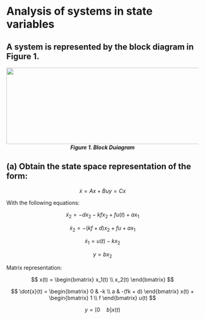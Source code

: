 # Analysis of systems in state variables

## A system is represented by the block diagram in Figure 1.
<p align="center">            
<img src="https://github.com/JoseEmmanuelVG/MechatronicSystemsControl/assets/89156254/a78ddcc6-d25c-4c65-ba00-36bc500e9e40" width="600" height="200">
    <br>
    <strong><em>  
Figure 1. Block Duiagram    </em></strong>
</p>


## (a) Obtain the state space representation of the form:

```math
\dot{x} = Ax + Bu
y = Cx
```

With the following equations:

$$ \dot{x}_2 = -dx_2 - kfx_2 + fu(t) + ax_1 $$

$$ \dot{x}_2 = -(kf + d) x_2 + fu + ax_1 $$

$$ \dot{x}_1 = u(t) - kx_2 $$

$$ y = bx_2 $$

Matrix representation:

$$ x(t) = \begin{bmatrix} x_1(t) \\ x_2(t) \end{bmatrix} $$

$$ \dot{x}(t) = \begin{bmatrix} 0 & -k \\ a & -(fk + d) \end{bmatrix} x(t) + \begin{bmatrix} 1 \\ f \end{bmatrix} u(t) $$

$$ y = [0 \quad b] x(t) $$
